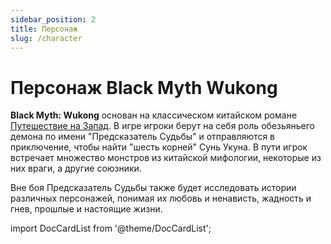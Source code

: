 ```yaml
---
sidebar_position: 2
title: Персонаж
slug: /character
---
```


# Персонаж Black Myth Wukong

**Black Myth: Wukong** основан на классическом китайском романе [Путешествие на Запад](/docs/journey-to-the-west). В игре игроки берут на себя роль обезьяньего демона по имени "Предсказатель Судьбы" и отправляются в приключение, чтобы найти "шесть корней" Сунь Укуна. В пути игрок встречает множество монстров из китайской мифологии, некоторые из них враги, а другие союзники.

Вне боя Предсказатель Судьбы также будет исследовать истории различных персонажей, понимая их любовь и ненависть, жадность и гнев, прошлые и настоящие жизни.

import DocCardList from '@theme/DocCardList';

<DocCardList />